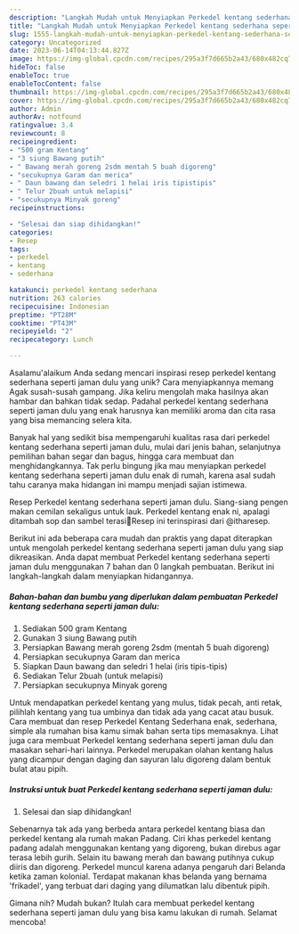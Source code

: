 ```yaml
---
description: "Langkah Mudah untuk Menyiapkan Perkedel kentang sederhana seperti jaman dulu{ yang Lezat"
title: "Langkah Mudah untuk Menyiapkan Perkedel kentang sederhana seperti jaman dulu{ yang Lezat"
slug: 1555-langkah-mudah-untuk-menyiapkan-perkedel-kentang-sederhana-seperti-jaman-dulu-yang-lezat
category: Uncategorized
date: 2023-06-14T04:13:44.827Z
image: https://img-global.cpcdn.com/recipes/295a3f7d665b2a43/680x482cq70/perkedel-kentang-sederhana-seperti-jaman-dulu-foto-resep-utama.jpg
hideToc: false
enableToc: true
enableTocContent: false
thumbnail: https://img-global.cpcdn.com/recipes/295a3f7d665b2a43/680x482cq70/perkedel-kentang-sederhana-seperti-jaman-dulu-foto-resep-utama.jpg
cover: https://img-global.cpcdn.com/recipes/295a3f7d665b2a43/680x482cq70/perkedel-kentang-sederhana-seperti-jaman-dulu-foto-resep-utama.jpg
author: Admin
authorAv: notfound
ratingvalue: 3.4
reviewcount: 8
recipeingredient:
- "500 gram Kentang"
- "3 siung Bawang putih"
- " Bawang merah goreng 2sdm mentah 5 buah digoreng"
- "secukupnya Garam dan merica"
- " Daun bawang dan seledri 1 helai iris tipistipis"
- " Telur 2buah untuk melapisi"
- "secukupnya Minyak goreng"
recipeinstructions:

- "Selesai dan siap dihidangkan!"
categories:
- Resep
tags:
- perkedel
- kentang
- sederhana

katakunci: perkedel kentang sederhana 
nutrition: 263 calories
recipecuisine: Indonesian
preptime: "PT28M"
cooktime: "PT43M"
recipeyield: "2"
recipecategory: Lunch

---
```



Asalamu'alaikum Anda sedang mencari inspirasi resep perkedel kentang sederhana seperti jaman dulu yang unik? Cara menyiapkannya memang Agak susah-susah gampang. Jika keliru mengolah maka hasilnya akan hambar dan bahkan tidak sedap. Padahal perkedel kentang sederhana seperti jaman dulu yang enak harusnya kan memiliki aroma dan cita rasa yang bisa memancing selera kita.


Banyak hal yang sedikit bisa mempengaruhi kualitas rasa dari perkedel kentang sederhana seperti jaman dulu, mulai dari jenis bahan, selanjutnya pemilihan bahan segar dan bagus, hingga cara membuat dan menghidangkannya. Tak perlu bingung jika mau menyiapkan perkedel kentang sederhana seperti jaman dulu enak di rumah, karena asal sudah tahu caranya maka hidangan ini mampu menjadi sajian istimewa.

Resep Perkedel kentang sederhana seperti jaman dulu. Siang-siang pengen makan cemilan sekaligus untuk lauk. Perkedel kentang enak ni, apalagi ditambah sop dan sambel terasi🤤Resep ini terinspirasi dari @itharesep.


Berikut ini ada beberapa cara mudah dan praktis yang dapat diterapkan untuk mengolah perkedel kentang sederhana seperti jaman dulu yang siap dikreasikan. Anda dapat membuat Perkedel kentang sederhana seperti jaman dulu menggunakan 7 bahan dan 0 langkah pembuatan. Berikut ini langkah-langkah dalam menyiapkan hidangannya.

<!--inarticleads1-->

##### Bahan-bahan dan bumbu yang diperlukan dalam pembuatan Perkedel kentang sederhana seperti jaman dulu:

1. Sediakan 500 gram Kentang
1. Gunakan 3 siung Bawang putih
1. Persiapkan  Bawang merah goreng 2sdm (mentah 5 buah digoreng)
1. Persiapkan secukupnya Garam dan merica
1. Siapkan  Daun bawang dan seledri 1 helai (iris tipis-tipis)
1. Sediakan  Telur 2buah (untuk melapisi)
1. Persiapkan secukupnya Minyak goreng


Untuk mendapatkan perkedel kentang yang mulus, tidak pecah, anti retak, pilihlah kentang yang tua umbinya dan tidak ada yang cacat atau busuk. Cara membuat dan resep Perkedel Kentang Sederhana enak, sederhana, simple ala rumahan bisa kamu simak bahan serta tips memasaknya. Lihat juga cara membuat Perkedel kentang sederhana seperti jaman dulu dan masakan sehari-hari lainnya. Perkedel merupakan olahan kentang halus yang dicampur dengan daging dan sayuran lalu digoreng dalam bentuk bulat atau pipih. 

<!--inarticleads2-->

##### Instruksi untuk buat Perkedel kentang sederhana seperti jaman dulu:


1. Selesai dan siap dihidangkan!

Sebenarnya tak ada yang berbeda antara perkedel kentang biasa dan perkedel kentang ala rumah makan Padang. Ciri khas perkedel kentang padang adalah menggunakan kentang yang digoreng, bukan direbus agar terasa lebih gurih. Selain itu bawang merah dan bawang putihnya cukup diiris dan digoreng. Perkedel muncul karena adanya pengaruh dari Belanda ketika zaman kolonial. Terdapat makanan khas belanda yang bernama &#39;frikadel&#39;, yang terbuat dari daging yang dilumatkan lalu dibentuk pipih. 

Gimana nih? Mudah bukan? Itulah cara membuat perkedel kentang sederhana seperti jaman dulu yang bisa kamu lakukan di rumah. Selamat mencoba!
